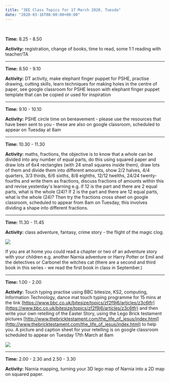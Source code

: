 ```yaml
---
title: "3EE Class Topics for 17 March 2020, Tuesda"
date: "2020-03-16T08:00:00+00:00"
---
```


&nbsp;

**Time:** 8.25 - 8.50

**Activity:** registration, change of books, time to read, some 1:1 reading with teacher/TA

<hr>

**Time:** 8.50 - 9.10

**Activity:** DT activity, make elephant finger puppet for PSHE, practise drawing, cutting skills, learn techniques for making holes in the centre of paper, see google classroom for PSHE lesson with elephant finger puppet template that can be copied or used for inspiration

<hr>

**Time:** 9.10 - 10.10

**Activity:** PSHE circle time on bereavement - please use the resources that have been sent to you - these are also on google classroom, scheduled to appear on Tuesday at 8am

<hr>

**Time:** 10.30 - 11.30

**Activity:** maths, fractions, the objective is to know that a whole can be divided into any number of equal parts, do this using squared paper and draw lots of 6x4 rectangles (with 24 small squares inside them), draw lots of them and divide them into different amounts, show 2/2 halves, 4/4 quarters, 3/3 thirds, 6/6 sixths, 8/8 eighths, 12/12 twelths, 24/24 twenty-fourths and write them as fractions, discuss fractions of amounts within this and revise yesterday's learning e.g. if 12 is the part and there are 2 equal parts, what is the whole (24)? If 2 is the part and there are 12 equal parts, what is the whole (24)? Then try the fractions cross sheet on google classroom, scheduled to appear from 8am on Tuesday, this involves dividing a shape into different fractions.

<hr>

**Time:** 11.30 - 11.45 

**Activity:** class adventure, fantasy, crime story - the flight of the magic clog. 

![](/images/magicalClog.jpg)

If you are at home you could read a chapter or two of an adventure story with your children e.g. another Narnia adventure or Harry Potter or Emil and the detectives or Carbonel the witches cat (there are a second and third book in this series - we read the first book in class in September.)

<hr>

**Time:** 1.00 - 2.00

**Activity:** Touch typing practise using BBC bitesize, KS2, computing, Information Technology, dance mat touch typing programme for 15 mins at the link [https://www.bbc.co.uk/bitesize/topics/zf2f9j6/articles/z3c6tfr](https://www.bbc.co.uk/bitesize/topics/zf2f9j6/articles/z3c6tfr) and then write your own retelling of the Easter Story, using the Lego Brick testament pictures [http://www.thebricktestament.com/the_life_of_jesus/index.html](http://www.thebricktestament.com/the_life_of_jesus/index.html) to help you. A picture and caption sheet for your retelling is on google classroom scheduled to appear on Tuesday 17th March at 8am

![](/images/bitesizeTouchType.png)

<hr>

**Time:** 2.00 - 2.30 and 2.50 - 3.30

**Activity:** Narnia mapping, turning your 3D lego map of Narnia into a 2D map on squared paper.

